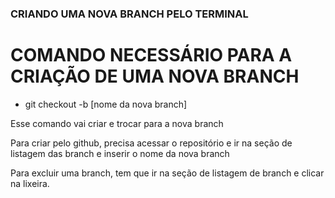 ### CRIANDO UMA NOVA BRANCH PELO TERMINAL

# COMANDO NECESSÁRIO PARA A CRIAÇÃO DE UMA NOVA BRANCH
 - git checkout -b [nome da nova branch]

 Esse comando vai criar e trocar para a nova branch

 Para criar pelo github, precisa acessar o repositório e ir na seção de listagem das branch e inserir o nome da nova branch

 Para excluir uma branch, tem que ir na seção de listagem de branch e clicar na lixeira.
